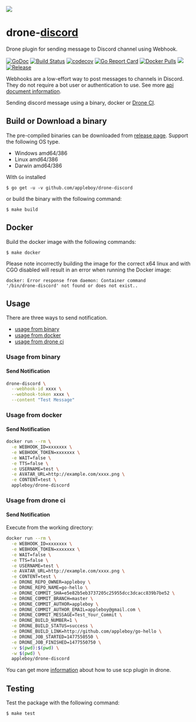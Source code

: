 <img src="line.png">

# drone-[discord](https://discordapp.com)

Drone plugin for sending message to Discord channel using Webhook.

[![GoDoc](https://godoc.org/github.com/appleboy/drone-discord?status.svg)](https://godoc.org/github.com/appleboy/drone-discord)
[![Build Status](http://drone.wu-boy.com/api/badges/appleboy/drone-discord/status.svg)](http://drone.wu-boy.com/appleboy/drone-discord)
[![codecov](https://codecov.io/gh/appleboy/drone-discord/branch/master/graph/badge.svg)](https://codecov.io/gh/appleboy/drone-discord)
[![Go Report Card](https://goreportcard.com/badge/github.com/appleboy/drone-discord)](https://goreportcard.com/report/github.com/appleboy/drone-discord)
[![Docker Pulls](https://img.shields.io/docker/pulls/appleboy/drone-discord.svg)](https://hub.docker.com/r/appleboy/drone-discord/)
[![](https://images.microbadger.com/badges/image/appleboy/drone-discord.svg)](https://microbadger.com/images/appleboy/drone-discord "Get your own image badge on microbadger.com")
[![Release](https://github-release-version.herokuapp.com/github/appleboy/drone-discord/release.svg?style=flat)](https://github.com/appleboy/drone-discord/releases/latest)

Webhooks are a low-effort way to post messages to channels in Discord. They do not require a bot user or authentication to use. See more [api document information](https://discordapp.com/developers/docs/resources/webhook).

Sending discord message using a binary, docker or [Drone CI](http://docs.drone.io/).

## Build or Download a binary

The pre-compiled binaries can be downloaded from [release page](https://github.com/appleboy/drone-discord/releases). Support the following OS type.

* Windows amd64/386
* Linux amd64/386
* Darwin amd64/386

With `Go` installed

```
$ go get -u -v github.com/appleboy/drone-discord
``` 

or build the binary with the following command:

```
$ make build
```

## Docker

Build the docker image with the following commands:

```
$ make docker
```

Please note incorrectly building the image for the correct x64 linux and with
CGO disabled will result in an error when running the Docker image:

```
docker: Error response from daemon: Container command
'/bin/drone-discord' not found or does not exist..
```

## Usage

There are three ways to send notification.

* [usage from binary](#usage-from-binary)
* [usage from docker](#usage-from-docker)
* [usage from drone ci](#usage-from-drone-ci)

<a name="usage-from-binary"></a>
### Usage from binary

#### Send Notification

```bash
drone-discord \
  --webhook-id xxxx \
  --webhook-token xxxx \
  --content "Test Message"
```

<a name="usage-from-docker"></a>
### Usage from docker

#### Send Notification

```bash
docker run --rm \
  -e WEBHOOK_ID=xxxxxxx \
  -e WEBHOOK_TOKEN=xxxxxxx \
  -e WAIT=false \
  -e TTS=false \
  -e USERNAME=test \
  -e AVATAR_URL=http://example.com/xxxx.png \
  -e CONTENT=test \
  appleboy/drone-discord
```

<a name="usage-from-drone-ci"></a>
### Usage from drone ci

#### Send Notification

Execute from the working directory:

```bash
docker run --rm \
  -e WEBHOOK_ID=xxxxxxx \
  -e WEBHOOK_TOKEN=xxxxxxx \
  -e WAIT=false \
  -e TTS=false \
  -e USERNAME=test \
  -e AVATAR_URL=http://example.com/xxxx.png \
  -e CONTENT=test \
  -e DRONE_REPO_OWNER=appleboy \
  -e DRONE_REPO_NAME=go-hello \
  -e DRONE_COMMIT_SHA=e5e82b5eb3737205c25955dcc3dcacc839b7be52 \
  -e DRONE_COMMIT_BRANCH=master \
  -e DRONE_COMMIT_AUTHOR=appleboy \
  -e DRONE_COMMIT_AUTHOR_EMAIL=appleboy@gmail.com \
  -e DRONE_COMMIT_MESSAGE=Test_Your_Commit \
  -e DRONE_BUILD_NUMBER=1 \
  -e DRONE_BUILD_STATUS=success \
  -e DRONE_BUILD_LINK=http://github.com/appleboy/go-hello \
  -e DRONE_JOB_STARTED=1477550550 \
  -e DRONE_JOB_FINISHED=1477550750 \
  -v $(pwd):$(pwd) \
  -w $(pwd) \
  appleboy/drone-discord
```

You can get more [information](DOCS.md) about how to use scp plugin in drone.

## Testing

Test the package with the following command:

```
$ make test
```
